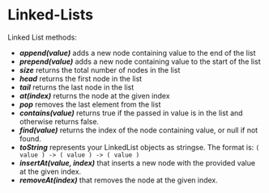 # Linked-Lists
Linked List methods:
- ***append(value)*** adds a new node containing value to the end of the list
- ***prepend(value)*** adds a new node containing value to the start of the list
- ***size*** returns the total number of nodes in the list
- ***head*** returns the first node in the list
- ***tail*** returns the last node in the list
- ***at(index)*** returns the node at the given index
- ***pop*** removes the last element from the list
- ***contains(value)*** returns true if the passed in value is in the list and otherwise returns false.
- ***find(value)*** returns the index of the node containing value, or null if not found.
- ***toString*** represents your LinkedList objects as stringse. The format is: `( value ) -> ( value ) -> ( value )`
- ***insertAt(value, index)*** that inserts a new node with the provided value at the given index.
- ***removeAt(index)*** that removes the node at the given index.